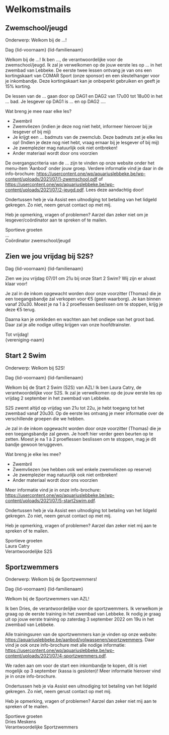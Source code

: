 # Welkomstmails

## Zwemschool/jeugd

Onderwerp: Welkom bij de ...!

Dag {lid-voornaam} {lid-familienaam}

Welkom bij de ...! Ik ben ..., de verantwoordelijke voor de zwemschool/jeugd. Ik zal je verwelkomen op de jouw eerste les op ... in het zwembad van Lebbeke. De eerste twee lessen ontvang je van ons een kortingskaart van COMAR Sport (onze sponsor) en een sleutelhanger voor je inkombandje. Deze kortingskaart kan je onbeperkt gebruiken en geeft je 15% korting.

De lessen van de ... gaan door op DAG1 en DAG2 van 17u00 tot 18u00 in het ... bad. Je lesgever op DAG1 is ... en op DAG2 ....

Wat breng je mee naar elke les?

- Zwembril
- Zwemvliezen (indien je deze nog niet hebt, informeer hierover bij je lesgever of bij mij)
- Je krijgt een ... badmuts van de zwemclub. Deze badmuts zet je elke les op! (Indien je deze nog niet hebt, vraag ernaar bij je lesgever of bij mij)
- Je zwemplezier mag natuurlijk ook niet ontbreken!
- Ander materiaal wordt door ons voorzien

De overgangscriteria van de ... zijn te vinden op onze website onder het menu-item 'Aanbod' onder jouw groep. Verdere informatie vind je daar in de info-brochure: <https://usercontent.one/wp/aquariuslebbeke.be/wp-content/uploads/2021/07/1-zwemschool.pdf> of <https://usercontent.one/wp/aquariuslebbeke.be/wp-content/uploads/2021/07/2-jeugd.pdf>. Lees deze aandachtig door!

Ondertussen heb je via Assist een uitnodiging tot betaling van het lidgeld gekregen. Zo niet, neem gerust contact op met mij.

Heb je opmerking, vragen of problemen? Aarzel dan zeker niet om je lesgever/coördinator aan te spreken of te mailen.

Sportieve groeten<br/>
...<br/>
Coördinator zwemschool/jeugd

## Zien we jou vrijdag bij S2S?

Dag {lid-voornaam} {lid-familienaam}

Zien we jou vrijdag 07/01 om 21u bij onze Start 2 Swim? Wij zijn er alvast klaar voor!

Je zal in de inkom opgewacht worden door onze voorzitter (Thomas) die je een toegangsbandje zal verkopen voor €5 (geen waarborg). Je kan binnen vanaf 20u30. Moest je na 1 à 2 proeflessen beslissen om te stoppen, krijg je deze €5 terug.

Daarna kan je omkleden en wachten aan het ondiepe van het groot bad. Daar zal je alle nodige uitleg krijgen van onze hoofdtrainster.

Tot vrijdag!<br/>
{vereniging-naam}

## Start 2 Swim

Onderwerp: Welkom bij S2S!

Dag {lid-voornaam} {lid-familienaam}

Welkom bij de Start 2 Swim (S2S) van AZL! Ik ben Laura Catry, de verantwoordelijke voor S2S. Ik zal je verwelkomen op de jouw eerste les op vrijdag 2 september in het zwembad van Lebbeke.

S2S zwemt altijd op vrijdag van 21u tot 22u, je hebt toegang tot het zwembad vanaf 20u30. Op de eerste les ontvang je meer informatie over de verschillende groepen die we hebben.

Je zal in de inkom opgewacht worden door onze voorzitter (Thomas) die je een toegangsbandje zal geven. Je hoeft hier verder geen beurten op te zetten. Moest je na 1 à 2 proeflessen beslissen om te stoppen, mag je dit bandje gewoon teruggeven.

Wat breng je elke les mee?

- Zwembril
- Zwemvliezen (we hebben ook wel enkele zwemvliezen op reserve)
- Je zwemplezier mag natuurlijk ook niet ontbreken!
- Ander materiaal wordt door ons voorzien

Meer informatie vind je in onze info-brochure: <https://usercontent.one/wp/aquariuslebbeke.be/wp-content/uploads/2021/07/5-start2swim.pdf>.

Ondertussen heb je via Assist een uitnodiging tot betaling van het lidgeld gekregen. Zo niet, neem gerust contact op met mij.

Heb je opmerking, vragen of problemen? Aarzel dan zeker niet mij aan te spreken of te mailen.

Sportieve groeten<br/>
Laura Catry<br/>
Verantwoordelijke S2S

## Sportzwemmers

Onderwerp: Welkom bij de Sportzwemmers!

Dag {lid-voornaam} {lid-familienaam}

Welkom bij de Sportzwemmers van AZL!

Ik ben Dries, de verantwoordelijke voor de sportzwemmers. Ik verwelkom je graag op de eerste training in het zwembad van Lebbeke. Ik nodig je graag uit op jouw eerste training op zaterdag 3 september 2022 om 19u in het zwembad van Lebbeke.

Alle trainingsuren van de sportzwemmers kan je vinden op onze website: <https://aquariuslebbeke.be/aanbod/volwassenen/sportzwemmers>. Daar vind je ook onze info-brochure met alle nodige informatie: <https://usercontent.one/wp/aquariuslebbeke.be/wp-content/uploads/2021/07/4-sportzwemmers.pdf>.

We raden aan om voor de start een inkombandje te kopen, dit is niet mogelijk op 3 september (kassa is gesloten)! Meer informatie hierover vind je in onze info-brochure.

Ondertussen heb je via Assist een uitnodiging tot betaling van het lidgeld gekregen. Zo niet, neem gerust contact op met mij.

Heb je opmerking, vragen of problemen? Aarzel dan zeker niet mij aan te spreken of te mailen.

Sportieve groeten<br/>
Dries Meskens<br/>
Verantwoordelijke Sportzwemmers
